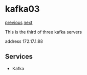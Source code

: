 # kafka03

[previous](../kafka02/) [next](../spidvid/)

This is the third of three kafka servers

address 172.17.1.88

## Services

  * Kafka


